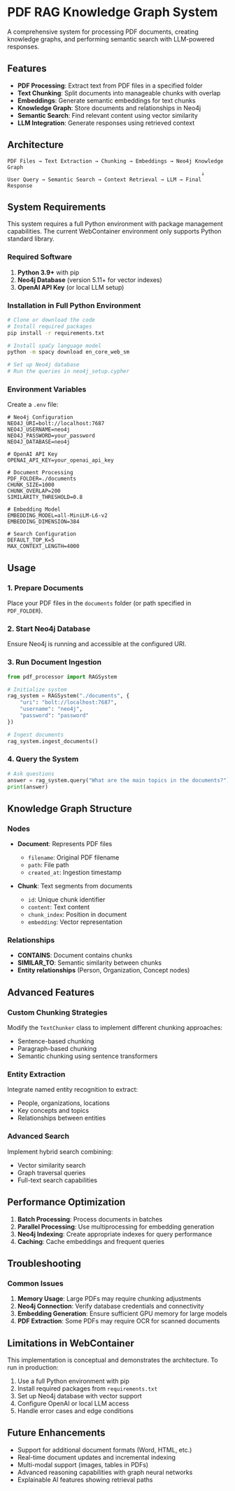 # PDF RAG Knowledge Graph System

A comprehensive system for processing PDF documents, creating knowledge graphs, and performing semantic search with LLM-powered responses.

## Features

- **PDF Processing**: Extract text from PDF files in a specified folder
- **Text Chunking**: Split documents into manageable chunks with overlap
- **Embeddings**: Generate semantic embeddings for text chunks
- **Knowledge Graph**: Store documents and relationships in Neo4j
- **Semantic Search**: Find relevant content using vector similarity
- **LLM Integration**: Generate responses using retrieved context

## Architecture

```
PDF Files → Text Extraction → Chunking → Embeddings → Neo4j Knowledge Graph
                                                              ↓
User Query → Semantic Search → Context Retrieval → LLM → Final Response
```

## System Requirements

This system requires a full Python environment with package management capabilities. The current WebContainer environment only supports Python standard library.

### Required Software

1. **Python 3.9+** with pip
2. **Neo4j Database** (version 5.11+ for vector indexes)
3. **OpenAI API Key** (or local LLM setup)

### Installation in Full Python Environment

```bash
# Clone or download the code
# Install required packages
pip install -r requirements.txt

# Install spaCy language model
python -m spacy download en_core_web_sm

# Set up Neo4j database
# Run the queries in neo4j_setup.cypher
```

### Environment Variables

Create a `.env` file:

```env
# Neo4j Configuration
NEO4J_URI=bolt://localhost:7687
NEO4J_USERNAME=neo4j
NEO4J_PASSWORD=your_password
NEO4J_DATABASE=neo4j

# OpenAI API Key
OPENAI_API_KEY=your_openai_api_key

# Document Processing
PDF_FOLDER=./documents
CHUNK_SIZE=1000
CHUNK_OVERLAP=200
SIMILARITY_THRESHOLD=0.8

# Embedding Model
EMBEDDING_MODEL=all-MiniLM-L6-v2
EMBEDDING_DIMENSION=384

# Search Configuration
DEFAULT_TOP_K=5
MAX_CONTEXT_LENGTH=4000
```

## Usage

### 1. Prepare Documents
Place your PDF files in the `documents` folder (or path specified in `PDF_FOLDER`).

### 2. Start Neo4j Database
Ensure Neo4j is running and accessible at the configured URI.

### 3. Run Document Ingestion
```python
from pdf_processor import RAGSystem

# Initialize system
rag_system = RAGSystem("./documents", {
    "uri": "bolt://localhost:7687",
    "username": "neo4j",
    "password": "password"
})

# Ingest documents
rag_system.ingest_documents()
```

### 4. Query the System
```python
# Ask questions
answer = rag_system.query("What are the main topics in the documents?")
print(answer)
```

## Knowledge Graph Structure

### Nodes
- **Document**: Represents PDF files
  - `filename`: Original PDF filename
  - `path`: File path
  - `created_at`: Ingestion timestamp

- **Chunk**: Text segments from documents
  - `id`: Unique chunk identifier
  - `content`: Text content
  - `chunk_index`: Position in document
  - `embedding`: Vector representation

### Relationships
- **CONTAINS**: Document contains chunks
- **SIMILAR_TO**: Semantic similarity between chunks
- **Entity relationships** (Person, Organization, Concept nodes)

## Advanced Features

### Custom Chunking Strategies
Modify the `TextChunker` class to implement different chunking approaches:
- Sentence-based chunking
- Paragraph-based chunking
- Semantic chunking using sentence transformers

### Entity Extraction
Integrate named entity recognition to extract:
- People, organizations, locations
- Key concepts and topics
- Relationships between entities

### Advanced Search
Implement hybrid search combining:
- Vector similarity search
- Graph traversal queries
- Full-text search capabilities

## Performance Optimization

1. **Batch Processing**: Process documents in batches
2. **Parallel Processing**: Use multiprocessing for embedding generation
3. **Neo4j Indexing**: Create appropriate indexes for query performance
4. **Caching**: Cache embeddings and frequent queries

## Troubleshooting

### Common Issues

1. **Memory Usage**: Large PDFs may require chunking adjustments
2. **Neo4j Connection**: Verify database credentials and connectivity
3. **Embedding Generation**: Ensure sufficient GPU memory for large models
4. **PDF Extraction**: Some PDFs may require OCR for scanned documents

## Limitations in WebContainer

This implementation is conceptual and demonstrates the architecture. To run in production:

1. Use a full Python environment with pip
2. Install required packages from `requirements.txt`
3. Set up Neo4j database with vector support
4. Configure OpenAI or local LLM access
5. Handle error cases and edge conditions

## Future Enhancements

- Support for additional document formats (Word, HTML, etc.)
- Real-time document updates and incremental indexing
- Multi-modal support (images, tables in PDFs)
- Advanced reasoning capabilities with graph neural networks
- Explainable AI features showing retrieval paths